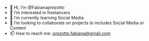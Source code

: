 - 👋 Hi, I’m @Fabianaprezotto
- 👀 I’m interested in freelancers
- 🌱 I’m currently learning Social Media
- 💞️ I’m looking to collaborate on projects to includes Social Media or Content
- 📫 How to reach me: prezotto.fabiana@gmail.com

<!---
Fabianaprezotto/Fabianaprezotto is a ✨ special ✨ repository because its `README.md` (this file) appears on your GitHub profile.
You can click the Preview link to take a look at your changes.
--->
